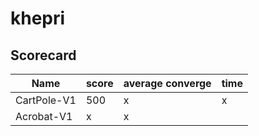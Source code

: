 # khepri


## Scorecard

| Name  | score | average converge | time |  
|---|---|---|---|
| CartPole-V1|  500 | x | x | 
| Acrobat-V1 | x | x |


